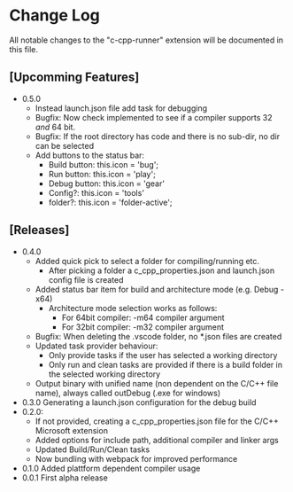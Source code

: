 # Change Log

All notable changes to the "c-cpp-runner" extension will be documented in this file.

## [Upcomming Features]

- 0.5.0
  - Instead launch.json file add task for debugging
  - Bugfix: Now check implemented to see if a compiler supports 32 *and* 64 bit.
  - Bugfix: If the root directory has code and there is no sub-dir, no dir can be selected
  - Add buttons to the status bar:
    - Build button: this.icon = 'bug';
    - Run button: this.icon = 'play';
    - Debug button: this.icon = 'gear'
    - Config?: this.icon = 'tools'
    - folder?: this.icon = 'folder-active';

## [Releases]

- 0.4.0
  - Added quick pick to select a folder for compiling/running etc.
    - After picking a folder a c_cpp_properties.json and launch.json config file is created
  - Added status bar item for build and architecture mode (e.g. Debug - x64)
    - Architecture mode selection works as follows:
      - For 64bit compiler: -m64 compiler argument
      - For 32bit compiler: -m32 compiler argument
  - Bugfix: When deleting the .vscode folder, no *.json files are created
  - Updated task provider behaviour:
    - Only provide tasks if the user has selected a working directory
    - Only run and clean tasks are provided if there is a build folder in the selected working directory
  - Output binary with unified name (non dependent on the C/C++ file name), always called outDebug (.exe for windows)
- 0.3.0 Generating a launch.json configuration for the debug build
- 0.2.0:
  - If not provided, creating a c_cpp_properties.json file for the C/C++ Microsoft extension
  - Added options for include path, additional compiler and linker args
  - Updated Build/Run/Clean tasks
  - Now bundling with webpack for improved performance
- 0.1.0 Added plattform dependent compiler usage
- 0.0.1 First alpha release
